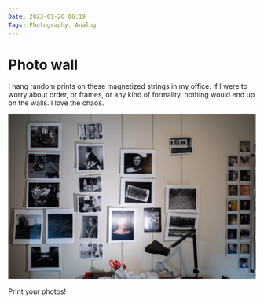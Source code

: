 ```yaml
---
Date: 2023-01-26 06:19
Tags: Photography, Analog
---
```


# Photo wall

I hang random prints on these magnetized strings in my office. If I were to worry about order, or frames, or any kind of formality, nothing would end up on the walls. I love the chaos.

![The photo wall in my home office](_photo-wall.jpg)

Print your photos!

